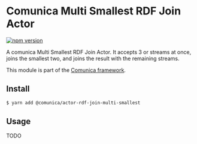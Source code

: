 # Comunica Multi Smallest RDF Join Actor

[![npm version](https://badge.fury.io/js/%40comunica%2Factor-rdf-join-multi-smallest.svg)](https://www.npmjs.com/package/@comunica/actor-rdf-join-multi-smallest)

A comunica Multi Smallest RDF Join Actor.
It accepts 3 or streams at once, joins the smallest two, and joins the result with the remaining streams.

This module is part of the [Comunica framework](https://github.com/comunica/comunica).

## Install

```bash
$ yarn add @comunica/actor-rdf-join-multi-smallest
```

## Usage

TODO
